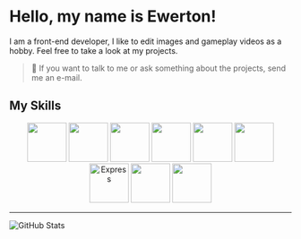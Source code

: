 #  Hello, my name is <strong>Ewerton!</strong>

I am a front-end developer, I like to edit images and gameplay videos as a hobby. Feel free to take a look at my projects. 


> 💬 If you want to talk to me or ask something about the projects, send me an e-mail.


## My Skills

<p align= "middle">
    <img src="https://cdn.jsdelivr.net/gh/devicons/devicon@latest/icons/javascript/javascript-original.svg" height= "70px"/>
    <img src="https://cdn.jsdelivr.net/gh/devicons/devicon@latest/icons/html5/html5-plain-wordmark.svg" height= "70px"/>
    <img src="https://cdn.jsdelivr.net/gh/devicons/devicon@latest/icons/css3/css3-plain-wordmark.svg" height= "70px"/>
    <img src="https://cdn.jsdelivr.net/gh/devicons/devicon@latest/icons/bootstrap/bootstrap-original.svg" height= "70px"/>
    <img src="https://cdn.jsdelivr.net/gh/devicons/devicon@latest/icons/npm/npm-original-wordmark.svg" height= "70px"/>
    <img src="https://cdn.jsdelivr.net/gh/devicons/devicon@latest/icons/nodejs/nodejs-plain-wordmark.svg" height= "70px"/>
    <img height="70px" src="https://user-images.githubusercontent.com/25181517/183859966-a3462d8d-1bc7-4880-b353-e2cbed900ed6.png" alt="Express"/>
    <img src="https://cdn.jsdelivr.net/gh/devicons/devicon@latest/icons/sass/sass-original.svg" height= "70px"/>
    <img src="https://cdn.jsdelivr.net/gh/devicons/devicon@latest/icons/jquery/jquery-original-wordmark.svg" height="70px" />
</p>
          


---


![GitHub Stats](https://github-readme-stats.vercel.app/api?username=ewertonsilva07&theme=algolia&show_icons=true)

